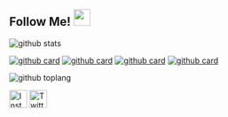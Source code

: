 ## Follow Me! <img src="https://raw.githubusercontent.com/iampavangandhi/iampavangandhi/master/gifs/Hi.gif" width="30px"></h2>

![github stats](https://github-readme-stats.vercel.app/api?username=wival08&show_icons=true&theme=radical)

[![github card](https://github-readme-stats.vercel.app/api/pin/?username=wival08&repo=AlQuran-Android&theme=gruvbox)](https://github.com/AzharRivaldi/AlQuran-Android)
[![github card](https://github-readme-stats.vercel.app/api/pin/?username=wival08&repo=ResepMakanan&theme=dracula)](https://github.com/AzharRivaldi/ResepMakanan)
[![github card](https://github-readme-stats.vercel.app/api/pin/?username=wival08&repo=Music-Player&theme=highcontrast)](https://github.com/AzharRivaldi/Music-Player)
[![github card](https://github-readme-stats.vercel.app/api/pin/?username=wival08repo=WisataPurwakarta&theme=tokyonight)](https://github.com/AzharRivaldi/WisataPurwakarta)

![github toplang](https://github-readme-stats.vercel.app/api/top-langs/?username=AzharRivaldi&layout=compact&theme=nightowl)



<a href="https://www.instagram.com/ervalsananda" target="_blank"><img src="https://img.shields.io/badge/Instagram-%23E4405F.svg?&style=flat-square&logo=instagram&logoColor=white" height="32px" alt="Instagram"></a>
<a href="https://www.twitter.com/ErvalsaDN" target="_blank"><img src="https://img.shields.io/badge/twitter-%231DA1F2.svg?&style=for-the-badge&logo=twitter&logoColor=white" height="32px" alt="Twitter"></a>

